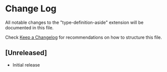 # Change Log

All notable changes to the "type-definition-aside" extension will be documented in this file.

Check [Keep a Changelog](http://keepachangelog.com/) for recommendations on how to structure this file.

## [Unreleased]

- Initial release